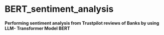 # BERT_sentiment_analysis
#### Performing sentiment analysis from Trustpilot reviews of Banks by using LLM- Transformer Model BERT
